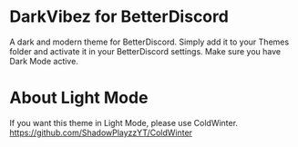 # DarkVibez for BetterDiscord
A dark and modern theme for BetterDiscord. Simply add it to your Themes folder and activate it in your BetterDiscord settings. Make sure you have Dark Mode active.

# About Light Mode
If you want this theme in Light Mode, please use ColdWinter.
https://github.com/ShadowPlayzzYT/ColdWinter
